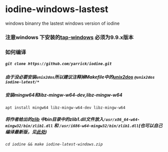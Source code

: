 # iodine-windows-lastest
windows binanry
the lastest windows version of iodine
### 注意windows 下安装的[tap-windows](http://build.openvpn.net/downloads/releases/tap-windows-9.9.2_3.exe) 必须为9.9.x版本

### 如何编译

#####   `git clone https://github.com/yarrick/iodine.git`

##### 由于没必要安装`unix2dos`所以建议注释掉Makefile中的[unix2dos](https://github.com/yarrick/iodine/blob/1df7d235f5e1650ff5a2a0cc8fee461ff9f0c106/Makefile#L61) `@unix2dos iodine-latest/*`

##### 安装mingw64和libz-mingw-w64-dev,libz-mingw-w64
  `apt install mingw64 libz-mingw-w64-dev libz-mingw-w64`

##### 将作者给出的[zlib](https://code.kryo.se/iodine/deps/zlib.zip) 中bin目录中的zlib1.dll文件放入`/usr/x86_64-w64-mingw32/bin/zlib1.dll` 和 `/usr/i686-w64-mingw32/bin/zlib1.dll`(也可以自己编译最新版，见[此处](https://blog.csdn.net/sunsides/article/details/84546335))

###### `cd iodine && make iodine-latest-windows.zip`
